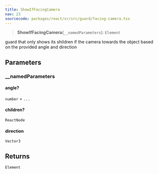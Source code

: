 ```yaml
---
title: ShowIfFacingCamera
nav: 23
sourcecode: packages/react/xr/src/guard/facing-camera.tsx
---
```


> **ShowIfFacingCamera**(`__namedParameters`): `Element`

guard that only shows its shildren if the camera towards the object based on the provided angle and direction

## Parameters

### \_\_namedParameters

#### angle?

`number` = `...`

#### children?

`ReactNode`

#### direction

`Vector3`

## Returns

`Element`
